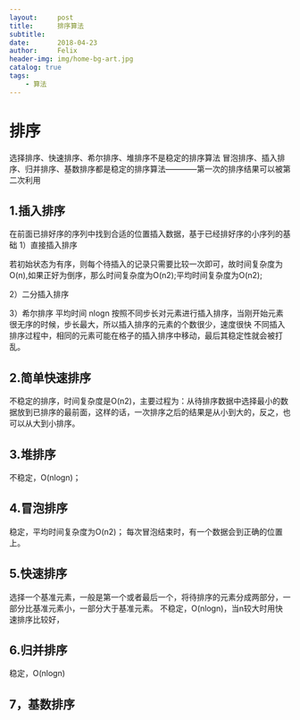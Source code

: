 ```yaml
---
layout:     post
title:      排序算法
subtitle:
date:       2018-04-23
author:     Felix
header-img: img/home-bg-art.jpg
catalog: true
tags:
    - 算法
---
```

# 排序

选择排序、快速排序、希尔排序、堆排序不是稳定的排序算法
冒泡排序、插入排序、归并排序、基数排序都是稳定的排序算法————第一次的排序结果可以被第二次利用

## 1.插入排序

在前面已排好序的序列中找到合适的位置插入数据，基于已经排好序的小序列的基础
1）直接插入排序

若初始状态为有序，则每个待插入的记录只需要比较一次即可，故时间复杂度为O(n),如果正好为倒序，那么时间复杂度为O(n2);平均时间复杂度为O(n2);

2）二分插入排序

3）希尔排序 平均时间 nlogn
按照不同步长对元素进行插入排序，当刚开始元素很无序的时候，步长最大，所以插入排序的元素的个数很少，速度很快
不同插入排序过程中，相同的元素可能在格子的插入排序中移动，最后其稳定性就会被打乱。

## 2.简单快速排序

不稳定的排序，时间复杂度是O(n2)，主要过程为：从待排序数据中选择最小的数据放到已排序的最前面，这样的话，一次排序之后的结果是从小到大的，反之，也可以从大到小排序。

## 3.堆排序

不稳定，O(nlogn)；

## 4.冒泡排序

稳定，平均时间复杂度为O(n2)；
每次冒泡结束时，有一个数据会到正确的位置上。

## 5.快速排序

选择一个基准元素，一般是第一个或者最后一个，将待排序的元素分成两部分，一部分比基准元素小，一部分大于基准元素。
不稳定，O(nlogn)，当n较大时用快速排序比较好，

## 6.归并排序

稳定，O(nlogn)

## 7，基数排序































